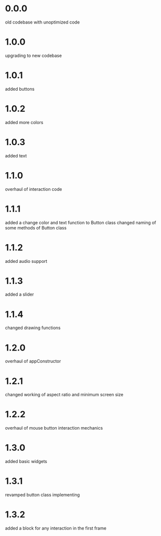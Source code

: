 # 0.0.0
old codebase with unoptimized code

# 1.0.0
upgrading to new codebase

# 1.0.1
added buttons

# 1.0.2
added more colors

# 1.0.3
added text

# 1.1.0
overhaul of interaction code

# 1.1.1
added a change color and text function to Button class
changed naming of some methods of Button class

# 1.1.2
added audio support

# 1.1.3
added a slider

# 1.1.4
changed drawing functions

# 1.2.0
overhaul of appConstructor

# 1.2.1
changed working of aspect ratio and minimum screen size

# 1.2.2
overhaul of mouse button interaction mechanics

# 1.3.0
added basic widgets

# 1.3.1
revamped button class implementing 

# 1.3.2
added a block for any interaction in the first frame